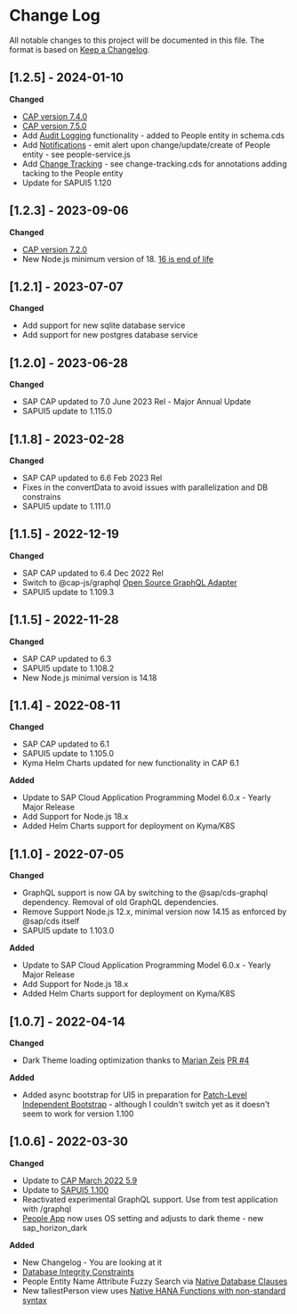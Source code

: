 # Change Log

All notable changes to this project will be documented in this file.
The format is based on [Keep a Changelog](http://keepachangelog.com/).

## [1.2.5] - 2024-01-10

**Changed**

- [CAP version 7.4.0](https://cap.cloud.sap/docs/releases/nov23)
- [CAP version 7.5.0](https://cap.cloud.sap/docs/releases/dec23)
- Add [Audit Logging](https://cap.cloud.sap/docs/guides/data-privacy/audit-logging) functionality - added to People entity in schema.cds
- Add [Notifications](https://cap.cloud.sap/docs/plugins/#notifications) - emit alert upon change/update/create of People entity - see people-service.js
- Add [Change Tracking](https://github.com/cap-js/change-tracking) - see change-tracking.cds for annotations adding tacking to the People entity
- Update for SAPUI5 1.120

## [1.2.3] - 2023-09-06

**Changed**

- [CAP version 7.2.0](https://cap.cloud.sap/docs/releases/aug23)
- New Node.js minimum version of 18. [16 is end of life](https://nodejs.org/en/blog/announcements/nodejs16-eol)

## [1.2.1] - 2023-07-07

**Changed**

- Add support for new sqlite database service
- Add support for new postgres database service

## [1.2.0] - 2023-06-28

**Changed**

- SAP CAP updated to 7.0 June 2023 Rel - Major Annual Update
- SAPUI5 update to 1.115.0

## [1.1.8] - 2023-02-28

**Changed**

- SAP CAP updated to 6.6 Feb 2023 Rel
- Fixes in the convertData to avoid issues with parallelization and DB constrains
- SAPUI5 update to 1.111.0

## [1.1.5] - 2022-12-19

**Changed**

- SAP CAP updated to 6.4 Dec 2022 Rel
- Switch to @cap-js/graphql [Open Source GraphQL Adapter](https://cap.cloud.sap/docs/releases/dec22#open-source-graphql-adapter)
- SAPUI5 update to 1.109.3

## [1.1.5] - 2022-11-28

**Changed**

- SAP CAP updated to 6.3
- SAPUI5 update to 1.108.2
- New Node.js minimal version is 14.18

## [1.1.4] - 2022-08-11

**Changed**

- SAP CAP updated to 6.1
- SAPUI5 update to 1.105.0
- Kyma Helm Charts updated for new functionality in CAP 6.1

**Added**

- Update to SAP Cloud Application Programming Model 6.0.x - Yearly Major Release
- Add Support for Node.js 18.x
- Added Helm Charts support for deployment on Kyma/K8S

## [1.1.0] - 2022-07-05

**Changed**

- GraphQL support is now GA by switching to the @sap/cds-graphql dependency.  Removal of old GraphQL dependencies.
- Remove Support Node.js 12.x, minimal version now 14.15 as enforced by @sap/cds itself
- SAPUI5 update to 1.103.0

**Added**

- Update to SAP Cloud Application Programming Model 6.0.x - Yearly Major Release
- Add Support for Node.js 18.x
- Added Helm Charts support for deployment on Kyma/K8S

## [1.0.7] - 2022-04-14

**Changed**

- Dark Theme loading optimization thanks to [Marian Zeis](https://github.com/marianfoo) [PR #4](https://github.com/SAP-samples/cloud-cap-hana-swapi/pull/4)

**Added**

- Added async bootstrap for UI5 in preparation for [Patch-Level Independent Bootstrap](https://blogs.sap.com/2022/04/14/sapui5-patch-level-independent-bootstrap) - although I couldn't switch yet as it doesn't seem to work for version 1.100

## [1.0.6] - 2022-03-30

**Changed**

- Update to [CAP March 2022 5.9](https://cap.cloud.sap/docs/releases/mar22)
- Update to [SAPUI5 1.100](https://sapui5.hana.ondemand.com/1.100.0/#/topic/5deb78f36022473487be44cb3a71140a)
- Reactivated experimental GraphQL support. Use from test application with /graphql
- [People App](/people/webapp/index.html) now uses OS setting and adjusts to dark theme - new sap_horizon_dark

**Added**

- New Changelog - You are looking at it
- [Database Integrity Constraints](https://cap.cloud.sap/docs/releases/mar22#database-integrity-constraints)
- People Entity Name Attribute Fuzzy Search via [Native Database Clauses](https://cap.cloud.sap/docs/releases/mar22#native-database-clauses)
- New tallestPerson view uses [Native HANA Functions with non-standard syntax](https://cap.cloud.sap/docs/releases/mar22#native-hana-functions-with-non-standard-syntax)
